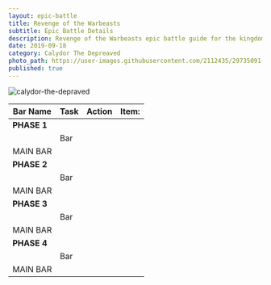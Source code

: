 ```yaml
---
layout: epic-battle
title: Revenge of the Warbeasts
subtitle: Epic Battle Details
description: Revenge of the Warbeasts epic battle guide for the kingdoms at war game
date: 2019-09-18
category: Calydor The Depreaved
photo_path: https://user-images.githubusercontent.com/2112435/29735091-9ee572b0-89b3-11e7-9638-f0b2e59a9050.png
published: true
---
```

![calydor-the-depraved](https://user-images.githubusercontent.com/2112435/29735091-9ee572b0-89b3-11e7-9638-f0b2e59a9050.png)


| Bar Name | Task | Action | Item: |
| --- | --- | --- | --- |
| __PHASE 1__ | | | |
| | Bar | | |
| MAIN BAR | | | |
| __PHASE 2__ | | | |
| | Bar | | |
| MAIN BAR | | | |
| __PHASE 3__ | | | |
| | Bar | | |
| MAIN BAR | | | |
| __PHASE 4__ | | | |
| | Bar | | |
| MAIN BAR | | | |
